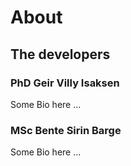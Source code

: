 # About 
## The developers
### PhD Geir Villy Isaksen
Some Bio here ...

### MSc Bente Sirin Barge
Some Bio here ...